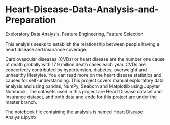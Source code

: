 # Heart-Disease-Data-Analysis-and-Preparation
Exploratory Data Analysis, Feature Engineering, Feature Selection

This analysis seeks to establish the relationship between people having a heart disease and insurance coverage.

Cardiovascular diseases (CVDs) or heart disease are the number one cause of death globally with 17.9 million death cases each year. CVDs are concertedly contributed by hypertension, diabetes, overweight and unhealthy lifestyles. You can read more on the heart disease statistics and causes for self-understanding. This project covers manual exploratory data analysis and using pandas, NumPy, Seaborn and Matplotlib using Jupyter Notebook. The datasets used in this project are Heart Disease dataset and Insurance dataset, and both data and code for this project are under the master branch. 

The notebook file containing the analysis is named Heart Disease Analysis.ipynb
